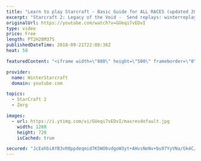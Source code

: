 ```yaml
---
title: "Learn to play Starcraft - Basic Guide for ALL RACES (updated 2017) #2"
excerpt: "Starcraft 2: Legacy of the Void -  Send replays: winterreplays@gmail.com ( -- Watch live at https://www.twitch.tv/wintergaming"
originalUrl: https://youtube.com/watch?v=GUeqi7vEDvI
type: video
price: Free
length: PT2H28M37S
publishedDateTime: 2018-09-21T22:08:36Z
heat: 50

featuredContent: "<iframe width=\"800\" height=\"500\" frameborder=\"0\" src=\"https://www.youtube.com/embed/GUeqi7vEDvI\" allow=\"accelerometer; autoplay; encrypted-media; gyroscope; picture-in-picture\" allowfullscreen></iframe>"

provider:
  name: WinterStarcraft
  domain: youtube.com

topics:
  - StarCraft 2
  - Zerg

images:
  - url: https://i.ytimg.com/vi/GUeqi7vEDvI/maxresdefault.jpg
    width: 1280
    height: 720
    isCached: true

secured: "JcEahbiAYB3vR0ppdeqmid7K5WO6vdgoW3yt+AHvsNeNv+bu97YyVNa/Gk4C/o+WUmJTo8928twaliK+HkXRoknzYDzBVBXqc6Cwz1iPMjL5nsHMXdHLANfGa2Beew7TMxPVGmNO5YFbIgcAX3A4qhLvHkctsv5osHoo5yuxQSH5n4IKMW1UybPXx7a+e5cfouqz2PcC/vuVSZ6hnSjqcmWbGTTuL8ITgNO83FqjyDlXW0ezMb2qEADRQOXjyDoxfFC4bcc9xtOH4316Bpnbw7DC0cLxGyg+vCf36lg+1m7Ys90TRnMHW4l0HmEBY/BeknCIAcyWDc7GFaXNksld7ajKMmPnyLLGg8aNvnbtkD2+i9X080wySK22bxOrQuM/WBHqNMdqJHeZa+J9jgIFXzqDzeZt10Y4q4DFW19HfXU=;/rewNaTrVXbRI/uO/T79RQ=="
---
```



